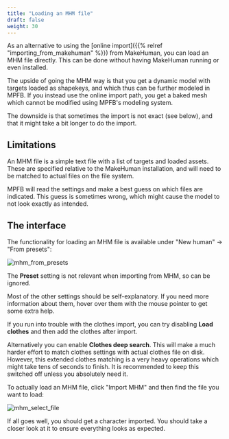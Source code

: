 ```yaml
---
title: "Loading an MHM file"
draft: false
weight: 30
---
```


As an alternative to using the [online import]({{% relref "importing_from_makehuman" %}}) from MakeHuman, you can load an MHM file directly. This can be done 
without having MakeHuman running or even installed.

The upside of going the MHM way is that you get a dynamic model with targets loaded as shapekeys, and which thus can be further modeled in MPFB. If you instead use
the online import path, you get a baked mesh which cannot be modified using MPFB's modeling system.

The downside is that sometimes the import is not exact (see below), and that it might take a bit longer to do the import.

## Limitations

An MHM file is a simple text file with a list of targets and loaded assets. These are specified relative to the MakeHuman installation, and will need to be
matched to actual files on the file system.

MPFB will read the settings and make a best guess on which files are indicated. This guess is sometimes wrong, which might cause the model to not look
exactly as intended.

## The interface

The functionality for loading an MHM file is available under "New human" -> "From presets":

![mhm_from_presets](mhm_from_presets.png)

The **Preset** setting is not relevant when importing from MHM, so can be ignored. 

Most of the other settings should be self-explanatory. If you need more information about them, hover over them with the mouse pointer to get some extra help.

If you run into trouble with the clothes import, you can try disabling **Load clothes** and then add the clothes after import.

Alternatively you can enable **Clothes deep search**. This will make a much harder effort to match clothes settings with actual clothes file on disk. However, this extended
clothes matching is a very heavy operations which might take tens of seconds to finish. It is recommended to keep this switched off unless you absolutely need it.

To actually load an MHM file, click "Import MHM" and then find the file you want to load:

![mhm_select_file](mhm_select_file.png)

If all goes well, you should get a character imported. You should take a closer look at it to ensure everything looks as expected.

